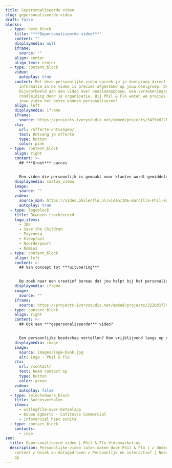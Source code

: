 ```yaml
---
title: Gepersonaliseerde video
slug: gepersonaliseerde-video
draft: false
blocks:
  - type: hero_block
    title: "***Gepersonaliseerde video***"
    content: ""
    displaymedia: null
    iframe:
      source: ""
    align: center
    align_text: center
  - type: content_block
    video:
      autoplay: true
    content: Met deze persoonlijke video spreek je je doelgroep direct aan. Alle
      informatie in de video is precies afgestemd op jouw doelgroep. Denk
      bijvoorbeeld aan een video over pensioenopbouw, een verzekeringspolis of
      rondleiding door je organisatie. Bij Phil & Flo weten we precies hoe we
      jouw video het beste kunnen personaliseren!
    align: left
    displaymedia: iframe
    iframe:
      source: https://projects.ivorystudio.net/embed/projects/3439e022b9b8aaad7250b257
    cta:
      url: /offerte-ontvangen/
      text: Ontvang je offerte
      type: button
      color: pink
  - type: content_block
    align: right
    content: >-
      ## ***Groot*** succes


      Een video die persoonlijk is gemaakt voor klanten wordt gemiddeld 85% vaker geopend dan video’s die dat niet zijn. Je klant voelt zich persoonlijk aangesproken en de betrokkenheid bij je bedrijf wordt op die manier verhoogd. Het zal je dan ook niet verbazen dat klanten na het zien van een gepersonaliseerde video eerder tot actie over zullen gaan!
    displaymedia: custom_video
    image:
      source: ""
    video:
      source_mp4: https://video.philenflo.nl/video/JDE-marcilla-Phil-en-Flo-website-source.mp4
      autoplay: true
  - type: logoblock
    title: Bewezen trackrecord
    logo_items:
      - JDE
      - Save the Children
      - Payconiq
      - Sleepfast
      - Noorderpoort
      - Nomios
  - type: content_block
    align: left
    content: >-
      ## Van concept tot ***uitvoering***


      Op zoek naar een creatief bureau dat jou helpt bij het personaliseren van jouw video? Phil & Flo regelt het voor je. We helpen je een video te creëren van concept tot uitvoering. Dankzij onze jarenlange ervaring en de nieuwste technieken zijn we in staat om video’s realtime aan te passen, zodat je je film ook op lange termijn kan inzetten!
    displaymedia: iframe
    image:
      source: ""
    iframe:
      source: https://projects.ivorystudio.net/embed/projects/3220d1f70cb359a9fe46b9b5
  - type: content_block
    align: right
    content: >-
      ## Ook een ***gepersonaliseerde*** video?


      Een persoonlijke boodschap vertellen? Kom vrijblijvend langs op één van onze kantoren in Eindhoven, Amsterdam of Groningen en ontdek wat wij voor jou kunnen betekenen! Of bel onze adviseurs vrijblijvend over de mogelijkheden 085 - 2738331
    displaymedia: image
    image:
      source: images/inge-bank.jpg
      alt: Inge - Phil & Flo
    cta:
      url: /contact/
      text: Neem contact op
      type: button
      color: green
    video:
      autoplay: false
  - type: selectedwork_block
    title: Succesverhalen
    items:
      - uitlegfilm-over-betaalapp
      - Douwe Egberts - Cafitesse Commercial
      - Infomercial hzpc sunita
  - type: contact_block
    contacts:
      - inge
seo:
  title: Gepersonaliseerd video | Phil & Flo Videomarketing
  description: Persoonlijke video laten maken door Phil & Flo | ✔ Onderscheidende
    content ✔ Uniek en datagedreven ✔ Persoonlijk en interactief | Neem contact
    op
---
```


